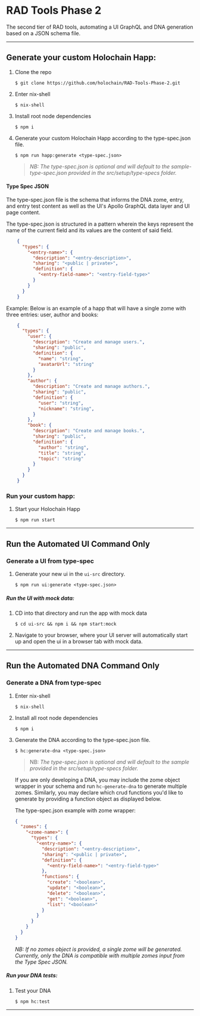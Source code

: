 # RAD Tools Phase 2
The second tier of RAD tools, automating a UI GraphQL and DNA generation based on a JSON schema file.

---
## Generate your custom Holochain Happ:
1. Clone the repo
    ```
    $ git clone https://github.com/holochain/RAD-Tools-Phase-2.git
    ```
2. Enter nix-shell
    ```
    $ nix-shell
    ```
3. Install root node dependencies
    ```
    $ npm i
    ```

4. Generate your custom Holochain Happ according to the type-spec.json file.
    ```
    $ npm run happ:generate <type-spec.json>
    ```
    >*NB: The type-spec.json is optional and will default to the sample-type-spec.json provided in the src/setup/type-specs folder.*

#### Type Spec JSON
The type-spec.json file is the schema that informs the DNA zome, entry, and entry test content as well as the UI's Apollo GraphQL data layer and UI page content. 
    
The type-spec.json is structured in a pattern wherein the keys represent the name of the current field and its values are the content of said field.  
```JSON
    {
      "types": {
        "<entry-name>": {
          "description": "<entry-description>",
          "sharing": "<public | private>",
          "definition": {
            "<entry-field-name>": "<entry-field-type>"
          }
        }
      }
    }
```

Example: Below is an example of a happ that will have a single zome with three entries: user, author and books:

```JSON
    {
      "types": {
        "user": {
          "description": "Create and manage users.",
          "sharing": "public",
          "definition": {
            "name": "string",
            "avatarUrl": "string"
          }
        },
        "author": {
          "description": "Create and manage authors.",
          "sharing": "public",
          "definition": {
            "user": "string",
            "nickname": "string",
          }
        },
        "book": {
          "description": "Create and manage books.",
          "sharing": "public",
          "definition": {
            "author": "string",
            "title": "string",
            "topic": "string"
          }
        }
      }
    }
```

### Run your custom happ:

1.  Start your Holochain Happ
    ```
    $ npm run start
    ```
---

## Run the Automated UI Command Only
### Generate a UI from type-spec
1. Generate your new ui in the `ui-src` directory.
    ```
    $ npm run ui:generate <type-spec.json>
    ```

##### Run the UI with mock data:
1. CD into that directory and run the app with mock data
    ```
    $ cd ui-src && npm i && npm start:mock
    ```

2. Navigate to your browser, where your UI server will automatically start up and open the ui in a browser tab with mock data.

---

## Run the Automated DNA Command Only
### Generate a DNA from type-spec
1. Enter nix-shell
    ```
    $ nix-shell
    ```

2. Install all root node dependencies
    ```
    $ npm i
    ```

3. Generate the DNA according to the type-spec.json file.
    ```
    $ hc:generate-dna <type-spec.json>
    ```
    >NB: *The type-spec.json is optional and will default to the sample provided in the src/setup/type-specs folder.*

    If you are only developing a DNA, you may include the zome object wrapper in your schema and run `hc-generate-dna` to generate multiple zomes. Similarly, you may declare which crud functions you'd like to generate by providing a function object as displayed below.

    The type-spec.json example with zome wrapper:

    ```JSON
    {
      "zomes": {
        "<zome-name>": {
          "types": {
            "<entry-name>": {
              "description": "<entry-description>",
              "sharing": "<public | private>",
              "definition": {
                "<entry-field-name>": "<entry-field-type>"
              },
              "functions": {
                "create": "<boolean>",
                "update": "<boolean>",
                "delete": "<boolean>",
                "get": "<boolean>",
                "list": "<boolean>"
              }
            }
          }
        }
      }
    }
    ```
   *NB: If no zomes object is provided, a single zome will be generated. Currently, only the DNA is compatible with multiple zomes input from the Type Spec JSON.*

##### Run your DNA tests:
1. Test your DNA
    ```
    $ npm hc:test
    ```
---
